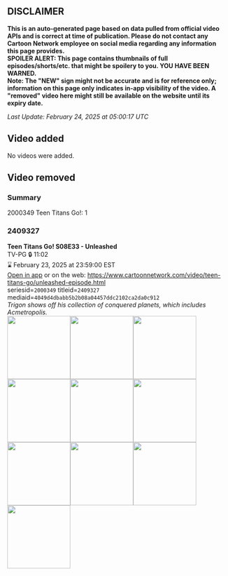 ## DISCLAIMER
**This is an auto-generated page based on data pulled from official video APIs and is correct at time of publication. Please do not contact any Cartoon Network employee on social media regarding any information this page provides.**  
**SPOILER ALERT: This page contains thumbnails of full episodes/shorts/etc. that might be spoilery to you. YOU HAVE BEEN WARNED.**  
**Note: The "NEW" sign might not be accurate and is for reference only; information on this page only indicates in-app visibility of the video. A "removed" video here might still be available on the website until its expiry date.**  

_Last Update: February 24, 2025 at 05:00:17 UTC_
## Video added
No videos were added.  
## Video removed
### Summary
2000349 Teen Titans Go!: 1  
### 2409327
**Teen Titans Go! S08E33 - Unleashed**  
TV-PG 🔒 11:02  
⌛ February 23, 2025 at 23:59:00 EST  
[Open in app](https://cnvideo.sercomkc.org/redirector.html?type=cnapp&seriesid=2000349&titleid=2409327&mediaid=4049d4dbabb5b2b08a04457ddc2102ca2da0c912) or on the web: https://www.cartoonnetwork.com/video/teen-titans-go/unleashed-episode.html  
seriesid=`2000349` titleid=`2409327` mediaid=`4049d4dbabb5b2b08a04457ddc2102ca2da0c912`  
_Trigon shows off his collection of conquered planets, which includes Acmetropolis._  
<a href="https://s3.amazonaws.com/cartoonorchestrator/2409327_001_1280x720.jpg"><img src="https://s3.amazonaws.com/cartoonorchestrator/2409327_001_640x360.jpg" height="144px" /></a><a href="https://s3.amazonaws.com/cartoonorchestrator/2409327_002_1280x720.jpg"><img src="https://s3.amazonaws.com/cartoonorchestrator/2409327_002_640x360.jpg" height="144px" /></a><a href="https://s3.amazonaws.com/cartoonorchestrator/2409327_003_1280x720.jpg"><img src="https://s3.amazonaws.com/cartoonorchestrator/2409327_003_640x360.jpg" height="144px" /></a><a href="https://s3.amazonaws.com/cartoonorchestrator/2409327_004_1280x720.jpg"><img src="https://s3.amazonaws.com/cartoonorchestrator/2409327_004_640x360.jpg" height="144px" /></a><a href="https://s3.amazonaws.com/cartoonorchestrator/2409327_005_1280x720.jpg"><img src="https://s3.amazonaws.com/cartoonorchestrator/2409327_005_640x360.jpg" height="144px" /></a><a href="https://s3.amazonaws.com/cartoonorchestrator/2409327_006_1280x720.jpg"><img src="https://s3.amazonaws.com/cartoonorchestrator/2409327_006_640x360.jpg" height="144px" /></a><a href="https://s3.amazonaws.com/cartoonorchestrator/2409327_007_1280x720.jpg"><img src="https://s3.amazonaws.com/cartoonorchestrator/2409327_007_640x360.jpg" height="144px" /></a><a href="https://s3.amazonaws.com/cartoonorchestrator/2409327_008_1280x720.jpg"><img src="https://s3.amazonaws.com/cartoonorchestrator/2409327_008_640x360.jpg" height="144px" /></a><a href="https://s3.amazonaws.com/cartoonorchestrator/2409327_009_1280x720.jpg"><img src="https://s3.amazonaws.com/cartoonorchestrator/2409327_009_640x360.jpg" height="144px" /></a><a href="https://s3.amazonaws.com/cartoonorchestrator/2409327_010_1280x720.jpg"><img src="https://s3.amazonaws.com/cartoonorchestrator/2409327_010_640x360.jpg" height="144px" /></a>
